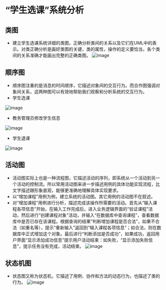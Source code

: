 # “学生选课”系统分析
## 类图
* 建立学生选课系统详细的类图，正确分析类间的关系以及它们在UML中的表示。对类正确分析是画好类图的关键，类的属性，操作的定义要恰当，各个类间的关系准确才能画出完整的正确类图。
![image](https://github.com/wcl199343/OO-Course/blob/master/picture/%E7%B3%BB%E7%BB%9F%E7%B1%BB%E5%9B%BE.png)
## 顺序图
* 顺序图注重的是消息的时间顺序，它描述对象间的交互行为。而合作图强调对象间关系，这两种图可以有效地帮助我们观察和分析系统的交互行为。
* 学生选课

![image](https://github.com/wcl199343/OO-Course/blob/master/picture/%E9%A1%BA%E5%BA%8F%E5%9B%BE1.png)
* 教务管理员修改学生信息

![image](https://github.com/wcl199343/OO-Course/blob/master/picture/%E9%A1%BA%E5%BA%8F%E5%9B%BE2.png)
* 学生退课

![image](https://github.com/wcl199343/OO-Course/blob/master/picture/%E9%A1%BA%E5%BA%8F%E5%9B%BE3.png)
## 活动图
* 活动图实际上也是一种流程图，它描述活动的序列，即系统从一个活动到另一个活动的控制流。所以常用活动图来进一步描述用例的具体功能实现流程，比文字描述跟形象直观，能够更准确地理解具体实现要求。
* 以“增加课程”用例为例，建立系统的活动图。其它用例的活动图不在叙述。
* 对“增加课程”用例进行分析，描述完成该操作所需要的活动。首先从“输入课程各项信息”开始，在输入工作完成后，进入业务逻辑界面的“验证课程”活动，然后进行“创建课程对象”活动，并输入“在数据库中查询课程”，查看数据库中是否已存在该课程。根据查询的结果“判断增加课程是否合法”，如果不合法（如重名等），提示“重新输入”返回到“输入课程各项信息”；如合法，则在数据库中正式增加这个对象。最后进行“判断添加是否成功”，如果成功，返回用户界面“显示添加成功信息”提示用户活动结束：如失败，“显示添加失败信息”，提示任务没有完成，活动结束。
![image](https://github.com/wcl199343/OO-Course/blob/master/picture/%E6%B4%BB%E5%8A%A8%E5%9B%BE.png)
## 状态机图
* 状态图又称为状态机，它描述了用例、协作和方法的动态行为，也描述了类的行为。
![image](https://github.com/wcl199343/OO-Course/blob/master/picture/%E7%8A%B6%E6%80%81%E5%9B%BE1.png)
